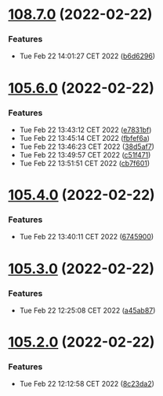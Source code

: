# [108.7.0](https://github.com/alltidsemester/restrict-branch/compare/v105.6.0...v108.7.0) (2022-02-22)


### Features

* Tue Feb 22 14:01:27 CET 2022 ([b6d6296](https://github.com/alltidsemester/restrict-branch/commit/b6d62966f7e9834b117e33a9757ae6202f24c1af))



# [105.6.0](https://github.com/alltidsemester/restrict-branch/compare/v105.4.0...v105.6.0) (2022-02-22)


### Features

* Tue Feb 22 13:43:12 CET 2022 ([e7831bf](https://github.com/alltidsemester/restrict-branch/commit/e7831bf4129e56075d5777dda3542f881d553226))
* Tue Feb 22 13:45:14 CET 2022 ([fbfef6a](https://github.com/alltidsemester/restrict-branch/commit/fbfef6a9e4ad7ce32fe5215ba44c1c0970edb7e5))
* Tue Feb 22 13:46:23 CET 2022 ([38d5af7](https://github.com/alltidsemester/restrict-branch/commit/38d5af7c9329d13c6364362cdeb1030a0cf05131))
* Tue Feb 22 13:49:57 CET 2022 ([c51f471](https://github.com/alltidsemester/restrict-branch/commit/c51f471547e234f17de349cc9364b82cc9127aa2))
* Tue Feb 22 13:51:51 CET 2022 ([cb7f601](https://github.com/alltidsemester/restrict-branch/commit/cb7f60109f7c3067598dbd581f0fce3460742541))



# [105.4.0](https://github.com/alltidsemester/restrict-branch/compare/v105.3.0...v105.4.0) (2022-02-22)


### Features

* Tue Feb 22 13:40:11 CET 2022 ([6745900](https://github.com/alltidsemester/restrict-branch/commit/6745900c89541e78fffac222be39085a7fd6eb7e))



# [105.3.0](https://github.com/alltidsemester/restrict-branch/compare/v105.2.0...v105.3.0) (2022-02-22)


### Features

* Tue Feb 22 12:25:08 CET 2022 ([a45ab87](https://github.com/alltidsemester/restrict-branch/commit/a45ab877a50623086c8254a041d3586f37670cab))



# [105.2.0](https://github.com/alltidsemester/restrict-branch/compare/v105.1.0...v105.2.0) (2022-02-22)


### Features

* Tue Feb 22 12:12:58 CET 2022 ([8c23da2](https://github.com/alltidsemester/restrict-branch/commit/8c23da29bf5e4c193bd3cc22a711d5f9256f9641))




